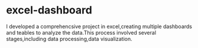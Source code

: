 # excel-dashboard
I developed a comprehencsive project in excel,creating multiple dashboards and teables to analyze the data.This process involved several stages,including data processing,data visualization.
